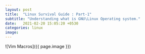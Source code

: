 ```yaml
---
layout: post
title:  "Linux Survival Guide : Part-1"
subtitle: "Understanding what is GNU\Linux Operating system."
date:   2021-02-20 15:05:20 +0530
categories: linux
image: 
---
```


![Vim Macros]({{ page.image }})
